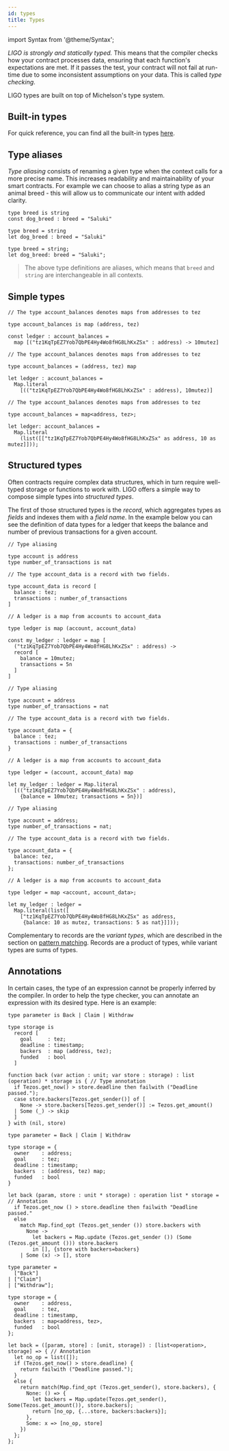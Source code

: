 ```yaml
---
id: types
title: Types
---
```


import Syntax from '@theme/Syntax';

*LIGO is strongly and statically typed.* This means that the compiler
checks how your contract processes data, ensuring that each function's
expectations are met. If it passes the test, your contract will not fail at
run-time due to some inconsistent assumptions on your data. This is
called *type checking*.

LIGO types are built on top of Michelson's type system.

## Built-in types

For quick reference, you can find all the built-in types [here](https://gitlab.com/ligolang/ligo/-/blob/dev/src/environment/environment.ml).

## Type aliases

*Type aliasing* consists of renaming a given type when the context
calls for a more precise name. This increases readability and
maintainability of your smart contracts. For example we can choose to
alias a string type as an animal breed - this will allow us to
communicate our intent with added clarity.


<Syntax syntax="pascaligo">

```pascaligo group=a
type breed is string
const dog_breed : breed = "Saluki"
```

</Syntax>
<Syntax syntax="cameligo">

```cameligo group=a
type breed = string
let dog_breed : breed = "Saluki"
```

</Syntax>

<Syntax syntax="jsligo">

```jsligo group=a
type breed = string;
let dog_breed: breed = "Saluki";
```

</Syntax>


> The above type definitions are aliases, which means that `breed` and
> `string` are interchangeable in all contexts.

## Simple types


<Syntax syntax="pascaligo">

```pascaligo group=b
// The type account_balances denotes maps from addresses to tez

type account_balances is map (address, tez)

const ledger : account_balances =
  map [("tz1KqTpEZ7Yob7QbPE4Hy4Wo8fHG8LhKxZSx" : address) -> 10mutez]
```

</Syntax>
<Syntax syntax="cameligo">

```cameligo group=b
// The type account_balances denotes maps from addresses to tez

type account_balances = (address, tez) map

let ledger : account_balances =
  Map.literal
    [(("tz1KqTpEZ7Yob7QbPE4Hy4Wo8fHG8LhKxZSx" : address), 10mutez)]
```

</Syntax>

<Syntax syntax="jsligo">

```jsligo group=b
// The type account_balances denotes maps from addresses to tez

type account_balances = map<address, tez>;

let ledger: account_balances =
  Map.literal
    (list([["tz1KqTpEZ7Yob7QbPE4Hy4Wo8fHG8LhKxZSx" as address, 10 as mutez]]));
```

</Syntax>


## Structured types

Often contracts require complex data structures, which in turn require
well-typed storage or functions to work with. LIGO offers a simple way
to compose simple types into *structured types*.

The first of those structured types is the *record*, which aggregates
types as *fields* and indexes them with a *field name*. In the example
below you can see the definition of data types for a ledger that keeps
the balance and number of previous transactions for a given account.


<Syntax syntax="pascaligo">

```pascaligo group=c
// Type aliasing

type account is address
type number_of_transactions is nat

// The type account_data is a record with two fields.

type account_data is record [
  balance : tez;
  transactions : number_of_transactions
]

// A ledger is a map from accounts to account_data

type ledger is map (account, account_data)

const my_ledger : ledger = map [
  ("tz1KqTpEZ7Yob7QbPE4Hy4Wo8fHG8LhKxZSx" : address) ->
  record [
    balance = 10mutez;
    transactions = 5n
  ]
]
```

</Syntax>
<Syntax syntax="cameligo">

```cameligo group=c
// Type aliasing

type account = address
type number_of_transactions = nat

// The type account_data is a record with two fields.

type account_data = {
  balance : tez;
  transactions : number_of_transactions
}

// A ledger is a map from accounts to account_data

type ledger = (account, account_data) map

let my_ledger : ledger = Map.literal
  [(("tz1KqTpEZ7Yob7QbPE4Hy4Wo8fHG8LhKxZSx" : address),
    {balance = 10mutez; transactions = 5n})]
```

</Syntax>

<Syntax syntax="jsligo">

```jsligo group=c
// Type aliasing

type account = address;
type number_of_transactions = nat;

// The type account_data is a record with two fields.

type account_data = {
  balance: tez,
  transactions: number_of_transactions
};

// A ledger is a map from accounts to account_data

type ledger = map <account, account_data>;

let my_ledger : ledger =
  Map.literal(list([
    ["tz1KqTpEZ7Yob7QbPE4Hy4Wo8fHG8LhKxZSx" as address,
     {balance: 10 as mutez, transactions: 5 as nat}]]));
```

</Syntax>

Complementary to records are the *variant types*, which are described in the
section on [pattern matching](https://ligolang.org/docs/language-basics/unit-option-pattern-matching#variant-types).
Records are a product of types, while variant types are sums of types.

## Annotations

In certain cases, the type of an expression cannot be properly
inferred by the compiler. In order to help the type checker, you can
annotate an expression with its desired type. Here is an example:

<Syntax syntax="pascaligo">

```pascaligo group=d
type parameter is Back | Claim | Withdraw

type storage is
  record [
    goal     : tez;
    deadline : timestamp;
    backers  : map (address, tez);
    funded   : bool
  ]

function back (var action : unit; var store : storage) : list (operation) * storage is { // Type annotation
  if Tezos.get_now() > store.deadline then failwith ("Deadline passed.");
  case store.backers[Tezos.get_sender()] of [
    None -> store.backers[Tezos.get_sender()] := Tezos.get_amount()
  | Some (_) -> skip
  ]
} with (nil, store)
```

</Syntax>
<Syntax syntax="cameligo">

```cameligo group=d
type parameter = Back | Claim | Withdraw

type storage = {
  owner    : address;
  goal     : tez;
  deadline : timestamp;
  backers  : (address, tez) map;
  funded   : bool
}

let back (param, store : unit * storage) : operation list * storage = // Annotation
  if Tezos.get_now () > store.deadline then failwith "Deadline passed."
  else
    match Map.find_opt (Tezos.get_sender ()) store.backers with
      None ->
        let backers = Map.update (Tezos.get_sender ()) (Some (Tezos.get_amount ())) store.backers
        in [], {store with backers=backers}
    | Some (x) -> [], store
```

</Syntax>

<Syntax syntax="jsligo">

```jsligo group=d
type parameter =
  ["Back"]
| ["Claim"]
| ["Withdraw"];

type storage = {
  owner    : address,
  goal     : tez,
  deadline : timestamp,
  backers  : map<address, tez>,
  funded   : bool
};

let back = ([param, store] : [unit, storage]) : [list<operation>, storage] => { // Annotation
  let no_op = list([]);
  if (Tezos.get_now() > store.deadline) {
    return failwith ("Deadline passed.");
  }
  else {
    return match(Map.find_opt (Tezos.get_sender(), store.backers), {
      None: () => {
        let backers = Map.update(Tezos.get_sender(), Some(Tezos.get_amount()), store.backers);
        return [no_op, {...store, backers:backers}];
      },
      Some: x => [no_op, store]
    })
  };
};
```

</Syntax>
